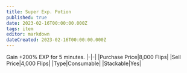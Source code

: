 ```yaml
---
title: Super Exp. Potion
published: true
date: 2023-02-16T00:00:00.000Z
tags: item
editor: markdown
dateCreated: 2023-02-16T00:00:00.000Z
---
```


Gain +200% EXP for 5 minutes.
|-|-|
|Purchase Price|8,000 Flips|
|Sell Price|4,000 Flips|
|Type|Consumable|
|Stackable|Yes|

